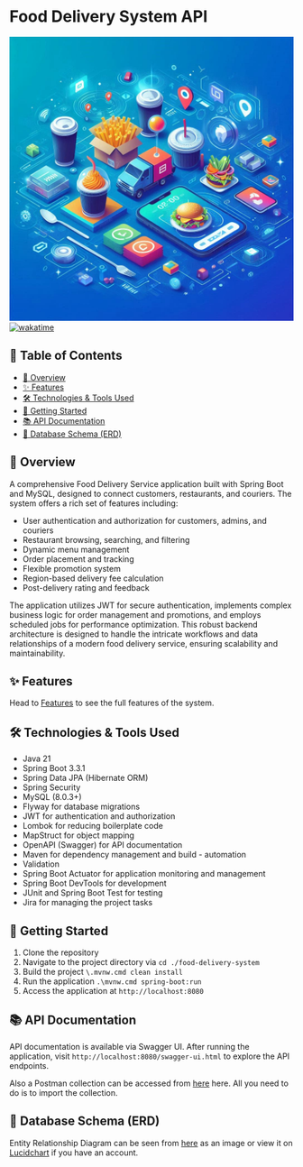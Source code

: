 # Food Delivery System API

![Alt text](./background-img.jpg)
[![wakatime](https://wakatime.com/badge/user/2009fdf2-8d6f-4d87-9435-7ec784a9054f/project/19fd3401-4956-4af5-837c-f15740a06187.svg)](https://wakatime.com/badge/user/2009fdf2-8d6f-4d87-9435-7ec784a9054f/project/19fd3401-4956-4af5-837c-f15740a06187)

## 📖 Table of Contents

- [🚀 Overview](#-overview)
- [✨ Features](#-features)
- [🛠 Technologies \& Tools Used](#-technologies--tools-used)
- [🏁 Getting Started](#-getting-started)
- [📚 API Documentation](#-api-documentation)
- [💾 Database Schema (ERD)](#-database-schema-erd)

## 🚀 Overview

A comprehensive Food Delivery Service application built with Spring Boot and MySQL, designed to connect customers, restaurants, and couriers. The system offers a rich set of features including:

- User authentication and authorization for customers, admins, and couriers
- Restaurant browsing, searching, and filtering
- Dynamic menu management
- Order placement and tracking
- Flexible promotion system
- Region-based delivery fee calculation
- Post-delivery rating and feedback

The application utilizes JWT for secure authentication, implements complex business logic for order management and promotions, and employs scheduled jobs for performance optimization. This robust backend architecture is designed to handle the intricate workflows and data relationships of a modern food delivery service, ensuring scalability and maintainability.

## ✨ Features

Head to [Features](./FEATURES.md) to see the full features of the system.

## 🛠 Technologies & Tools Used

- Java 21
- Spring Boot 3.3.1
- Spring Data JPA (Hibernate ORM)
- Spring Security
- MySQL (8.0.3+)
- Flyway for database migrations
- JWT for authentication and authorization
- Lombok for reducing boilerplate code
- MapStruct for object mapping
- OpenAPI (Swagger) for API documentation
- Maven for dependency management and build - automation
- Validation
- Spring Boot Actuator for application monitoring and management
- Spring Boot DevTools for development
- JUnit and Spring Boot Test for testing
- Jira for managing the project tasks

## 🏁 Getting Started

1. Clone the repository
2. Navigate to the project directory via `cd ./food-delivery-system`
3. Build the project `\.mvnw.cmd clean install`
4. Run the application `.\mvnw.cmd spring-boot:run`
5. Access the application at `http://localhost:8080`

## 📚 API Documentation

API documentation is available via Swagger UI. After running the application, visit `http://localhost:8080/swagger-ui.html` to explore the API endpoints.

Also a Postman collection can be accessed from [here](./Food%20Delivery.postman_collection.json) here. All you need to do is to import the collection.

## 💾 Database Schema (ERD)

Entity Relationship Diagram can be seen from [here](./Food%20Delivery%20System%20ERD.png) as an image or view it on [Lucidchart](https://lucid.app/lucidchart/3eec23cd-6dba-4e48-a20b-729ceb320002/edit?viewport_loc=-7403%2C1662%2C8000%2C3700%2C0_0&invitationId=inv_d259579f-0d97-46f0-b80c-753d5e68a15a) if you have an account.
